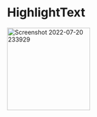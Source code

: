 ﻿# HighlightText
 
<img width="194" alt="Screenshot 2022-07-20 233929" src="https://user-images.githubusercontent.com/90196523/180087328-e77a6956-b9cb-4591-a7b2-ae6ab19185b2.png">
